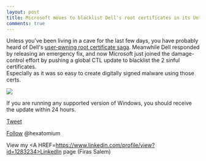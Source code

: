 ```yaml
---
layout: post
title: Microsoft moves to blacklist Dell's root certificates in its Untrusted CTL
comments: true
---
```


Unless you've been living in a cave for the last few days, you have probably heard of Dell's <A href=http://www.theregister.co.uk/2015/11/23/dude_youre_getting_pwned/>user-pwning root certificate saga</a>. 
Meanwhile Dell responded by releasing an emergency fix, and now Microsoft just joined the damage-control effort by pushing a global CTL update to blacklist the 2 sinful certificates.  
Especially as it was so easy to create digitally signed malware using those certs.

<IMG src=http://i.imgur.com/7mXxiuV.png>

If you are running any supported version of Windows, you should receive the update within 24 hours. 

<a href="http://twitter.com/share" class="twitter-share-button" 
data-url="http://hexatomium.github.io/2015/12/01/ms-blacklists-dell-root-certs/" data-text="Microsoft moves to blacklist Dell's root certificates in its Untrusted CTL"  data-count="horizontal">Tweet</a>
<script type="text/javascript" src="http://platform.twitter.com/widgets.js"></script>

<A href=https://twitter.com/hexatomium>Follow</A> @hexatomium

View my <A HREF=https://www.linkedin.com/profile/view?id=1283234>LinkedIn</A> page (Firas Salem)

